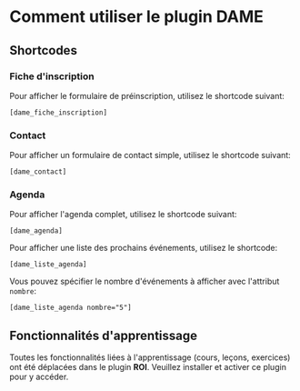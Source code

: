 # Comment utiliser le plugin DAME

## Shortcodes

### Fiche d'inscription

Pour afficher le formulaire de préinscription, utilisez le shortcode suivant:

`[dame_fiche_inscription]`

### Contact

Pour afficher un formulaire de contact simple, utilisez le shortcode suivant:

`[dame_contact]`

### Agenda

Pour afficher l'agenda complet, utilisez le shortcode suivant:

`[dame_agenda]`

Pour afficher une liste des prochains événements, utilisez le shortcode:

`[dame_liste_agenda]`

Vous pouvez spécifier le nombre d'événements à afficher avec l'attribut `nombre`:

`[dame_liste_agenda nombre="5"]`

## Fonctionnalités d'apprentissage

Toutes les fonctionnalités liées à l'apprentissage (cours, leçons, exercices) ont été déplacées dans le plugin **ROI**. Veuillez installer et activer ce plugin pour y accéder.

